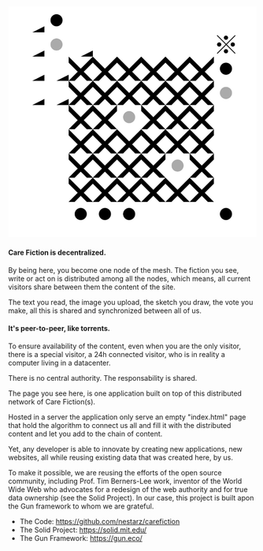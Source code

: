 ![care-fiction](assets/mesh-2.png)

#### Care Fiction is decentralized.

By being here, you become one node of the mesh. The fiction you see, write or act on is distributed among all the nodes, which means, all current visitors share between them the content of the site.

The text you read, the image you upload, the sketch you draw, the vote you make, all this is shared and synchronized between all of us.

#### It's peer-to-peer, like torrents.

To ensure availability of the content, even when you are the only visitor, there is a special visitor, a 24h connected visitor, who is in reality a computer living in a datacenter.

There is no central authority. The responsability is shared.

The page you see here, is one application built on top of this distributed network of Care Fiction(s).

Hosted in a server the application only serve an empty "index.html" page that hold the algorithm to connect us all and fill it with the distributed content and let you add to the chain of content.

Yet, any developer is able to innovate by creating new applications, new websites, all while reusing existing data that was created here, by us.

To make it possible, we are reusing the efforts of the open source community, including Prof. Tim Berners-Lee work, inventor of the World Wide Web who advocates for a redesign of the web authority and for true data ownership (see the Solid Project). In our case, this project is built apon the Gun framework to whom we are grateful.

- The Code: https://github.com/nestarz/carefiction
- The Solid Project: https://solid.mit.edu/
- The Gun Framework: https://gun.eco/
